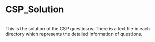 # CSP_Solution
<br>
This is the solution of the CSP questiosns. There is a text file in each directory which represents the detailed information of questions.
